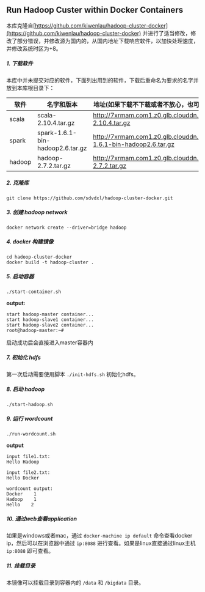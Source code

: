 ## Run Hadoop Custer within Docker Containers

本库克隆自[https://github.com/kiwenlau/hadoop-cluster-docker](https://github.com/kiwenlau/hadoop-cluster-docker) 并进行了适当修改，修改了部分错误，并修改源为国内的，从国内地址下载响应软件，以加快处理速度，并修改系统时区为+8。

##### 1. 下载软件
本库中并未提交对应的软件，下面列出用到的软件，下载后重命名为要求的名字并放到本库根目录下：     

软件 | 名字和版本 |地址(如果下载不下载或者不放心，也可以从官方下载)
-----| ----- | -----
scala|scala-2.10.4.tar.gz|http://7xrmam.com1.z0.glb.clouddn.com/scala-2.10.4.tar.gz
spark|spark-1.6.1-bin-hadoop2.6.tar.gz|http://7xrmam.com1.z0.glb.clouddn.com/spark-1.6.1-bin-hadoop2.6.tar.gz
hadoop|hadoop-2.7.2.tar.gz|http://7xrmam.com1.z0.glb.clouddn.com/hadoop-2.7.2.tar.gz
##### 2. 克隆库

```
git clone https://github.com/sdvdxl/hadoop-cluster-docker.git
```

##### 3. 创建 hadoop network

```
docker network create --driver=bridge hadoop
```

##### 4. docker 构建镜像

```
cd hadoop-cluster-docker
docker build -t hadoop-cluster .
```

##### 5. 启动容器

```
./start-container.sh
```

**output:**

```
start hadoop-master container...
start hadoop-slave1 container...
start hadoop-slave2 container...
root@hadoop-master:~#
```
启动成功后会直接进入master容器内

##### 7. 初始化 hdfs
第一次启动需要使用脚本 `./init-hdfs.sh` 初始化hdfs。

##### 8. 启动 hadoop
```
./start-hadoop.sh
```

##### 9. 运行 wordcount

```
./run-wordcount.sh
```


**output**

```
input file1.txt:
Hello Hadoop

input file2.txt:
Hello Docker

wordcount output:
Docker    1
Hadoop    1
Hello    2
```

##### 10. 通过web查看application
如果是windows或者mac，通过 `docker-machine ip default` 命令查看docker ip，然后可以在浏览器中通过 `ip:8088` 进行查看。如果是linux直接通过linux主机 `ip:8088` 即可查看。

##### 11. 挂载目录
本镜像可以挂载目录到容器内的 `/data` 和 `/bigdata` 目录。
